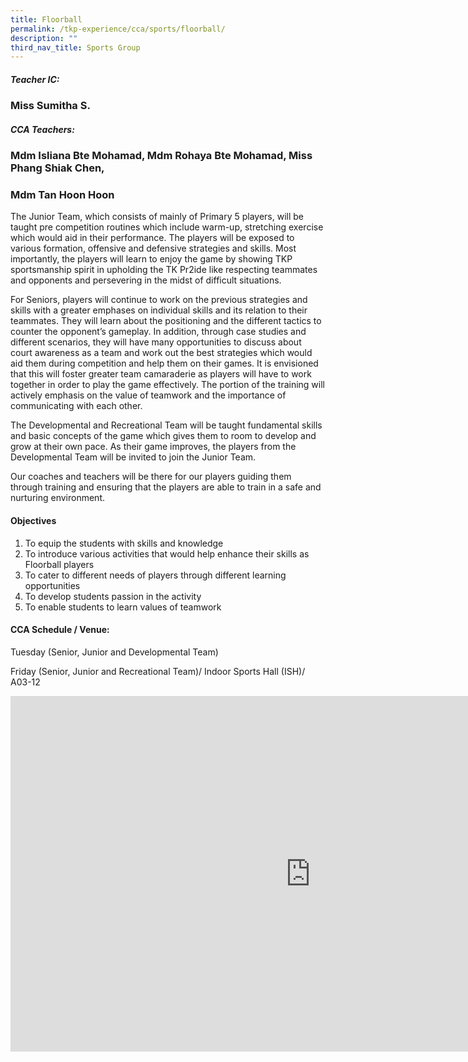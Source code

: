 ```yaml
---
title: Floorball
permalink: /tkp-experience/cca/sports/floorball/
description: ""
third_nav_title: Sports Group
---
```

##### Teacher IC:

### Miss Sumitha S.

##### CCA Teachers:

### Mdm Isliana Bte Mohamad, Mdm Rohaya Bte Mohamad, Miss Phang Shiak Chen,

### Mdm Tan Hoon Hoon

The Junior Team, which consists of mainly of Primary 5 players, will be taught pre competition routines which include warm-up, stretching exercise which would aid in their performance. The players will be exposed to various formation, offensive and defensive strategies and skills. Most importantly, the players will learn to enjoy the game by showing TKP sportsmanship spirit in upholding the TK Pr2ide like respecting teammates and opponents and persevering in the midst of difficult situations.

  

For Seniors, players will continue to work on the previous strategies and skills with a greater emphases on individual skills and its relation to their teammates. They will learn about the positioning and the different tactics to counter the opponent’s gameplay. In addition, through case studies and different scenarios, they will have many opportunities to discuss about court awareness as a team and work out the best strategies which would aid them during competition and help them on their games. It is envisioned that this will foster greater team camaraderie as players will have to work together in order to play the game effectively. The portion of the training will actively emphasis on the value of teamwork and the importance of communicating with each other.

  

The Developmental and Recreational Team will be taught fundamental skills and basic concepts of the game which gives them to room to develop and grow at their own pace. As their game improves, the players from the Developmental Team will be invited to join the Junior Team.

  

Our coaches and teachers will be there for our players guiding them through training and ensuring that the players are able to train in a safe and nurturing environment.

#### Objectives

1.  To equip the students with skills and knowledge
2.  To introduce various activities that would help enhance&nbsp;their skills as Floorball players
3.  To cater to different needs of players through different&nbsp;learning opportunities
4.  To develop students passion in the activity
5.  To enable students to learn values of teamwork

#### CCA Schedule / Venue:

Tuesday (Senior, Junior and Developmental Team)

Friday (Senior, Junior and Recreational Team)/ Indoor Sports Hall (ISH)/ A03-12

<iframe allowfullscreen="true" height="569" width="960" frameborder="0" src="https://docs.google.com/presentation/d/e/2PACX-1vSAsZrmI66oRP28v2JsTQXZVRXG84gw-EMCYYiLDw5EgHM15J-YrPekA2LtMx06c6apXaQ8xRT4DEXx/embed?start=false&amp;loop=false&amp;delayms=3000"></iframe>